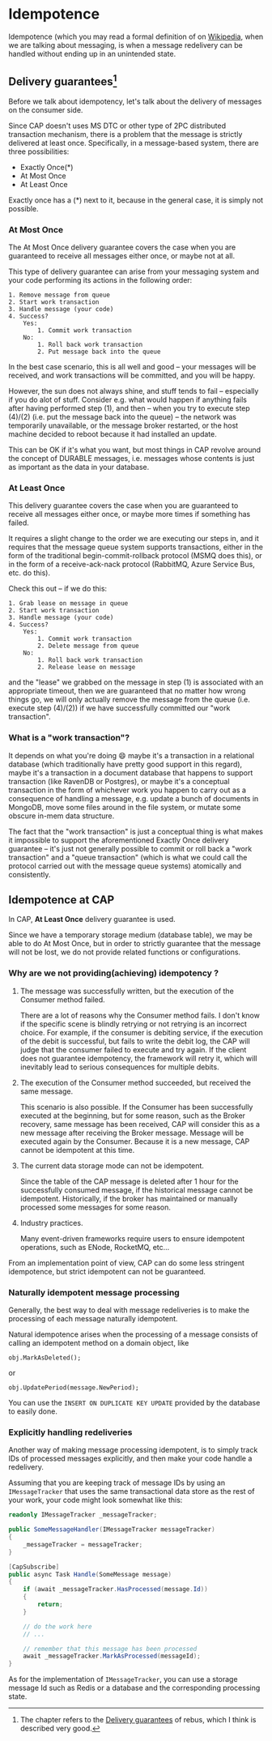 # Idempotence

Idempotence (which you may read a formal definition of on [Wikipedia](https://en.wikipedia.org/wiki/Idempotence), when we are talking about messaging, is when a message redelivery can be handled without ending up in an unintended state.

## Delivery guarantees[^1]

[^1]: The chapter refers to the [Delivery guarantees](https://github.com/rebus-org/Rebus/wiki/Delivery-guarantees) of rebus, which I think is described very good.

Before we talk about idempotency, let's talk about the delivery of messages on the consumer side.

Since CAP doesn't uses MS DTC or other type of 2PC distributed transaction mechanism, there is a problem that the message is strictly delivered at least once. Specifically, in a message-based system, there are three possibilities:

* Exactly Once(*)  
* At Most Once 
* At Least Once  

Exactly once has a (*) next to it, because in the general case, it is simply not possible.

### At Most Once

The At Most Once delivery guarantee covers the case when you are guaranteed to receive all messages either once, or maybe not at all.

This type of delivery guarantee can arise from your messaging system and your code performing its actions in the following order:


```
1. Remove message from queue
2. Start work transaction
3. Handle message (your code)
4. Success?
    Yes:
        1. Commit work transaction
    No: 
        1. Roll back work transaction
        2. Put message back into the queue
```

In the best case scenario, this is all well and good – your messages will be received, and work transactions will be committed, and you will be happy.

However, the sun does not always shine, and stuff tends to fail – especially if you do alot of stuff. Consider e.g. what would happen if anything fails after having performed step (1), and then – when you try to execute step (4)/(2) (i.e. put the message back into the queue) – the network was temporarily unavailable, or the message broker restarted, or the host machine decided to reboot because it had installed an update.

This can be OK if it's what you want, but most things in CAP revolve around the concept of DURABLE messages, i.e. messages whose contents is just as important as the data in your database.

### At Least Once

This delivery guarantee covers the case when you are guaranteed to receive all messages either once, or maybe more times if something has failed.

It requires a slight change to the order we are executing our steps in, and it requires that the message queue system supports transactions, either in the form of the traditional begin-commit-rollback protocol (MSMQ does this), or in the form of a receive-ack-nack protocol (RabbitMQ, Azure Service Bus, etc. do this).

Check this out – if we do this:

```
1. Grab lease on message in queue
2. Start work transaction
3. Handle message (your code)
4. Success?
    Yes: 
        1. Commit work transaction
        2. Delete message from queue
    No: 
        1. Roll back work transaction
        2. Release lease on message
```

and the "lease" we grabbed on the message in step (1) is associated with an appropriate timeout, then we are guaranteed that no matter how wrong things go, we will only actually remove the message from the queue (i.e. execute step (4)/(2)) if we have successfully committed our "work transaction".

### What is a "work transaction"?

It depends on what you're doing 😄 maybe it's a transaction in a relational database (which traditionally have pretty good support in this regard), maybe it's a transaction in a document database that happens to support transaction (like RavenDB or Postgres), or maybe it's a conceptual transaction in the form of whichever work you happen to carry out as a consequence of handling a message, e.g. update a bunch of documents in MongoDB, move some files around in the file system, or mutate some obscure in-mem data structure.

The fact that the "work transaction" is just a conceptual thing is what makes it impossible to support the aforementioned Exactly Once delivery guarantee – it's just not generally possible to commit or roll back a "work transaction" and a "queue transaction" (which is what we could call the protocol carried out with the message queue systems) atomically and consistently.

## Idempotence at CAP

In CAP, **At Least Once**  delivery guarantee is used.

Since we have a temporary storage medium (database table), we may be able to do At Most Once, but in order to strictly guarantee that the message will not be lost, we do not provide related functions or configurations.

### Why are we not providing(achieving) idempotency ?

1. The message was successfully written, but the execution of the Consumer method failed.  

    There are a lot of reasons why the Consumer method fails. I don't know if the specific scene is blindly retrying or not retrying is an incorrect choice.
    For example, if the consumer is debiting service, if the execution of the debit is successful, but fails to write the debit log, the CAP will judge that the consumer failed to execute and try again. If the client does not guarantee idempotency, the framework will retry it, which will inevitably lead to serious consequences for multiple debits.

2. The execution of the Consumer method succeeded, but received the same message.  

    This scenario is also possible. If the Consumer has been successfully executed at the beginning, but for some reason, such as the Broker recovery, same message has been received, CAP will consider this as a new message after receiving the Broker message. Message will be executed again by the Consumer. Because it is a new message, CAP cannot be idempotent at this time.

3. The current data storage mode can not be idempotent.  

    Since the table of the CAP message is deleted after 1 hour for the successfully consumed message, if the historical message cannot be idempotent. Historically, if the broker has maintained or manually processed some messages for some reason.

4. Industry practices.

    Many event-driven frameworks require users to ensure idempotent operations, such as ENode, RocketMQ, etc...

From an implementation point of view, CAP can do some less stringent idempotence, but strict idempotent can not be guaranteed.

### Naturally idempotent message processing

Generally, the best way to deal with message redeliveries is to make the processing of each message naturally idempotent.

Natural idempotence arises when the processing of a message consists of calling an idempotent method on a domain object, like

```
obj.MarkAsDeleted();

```

or

```
obj.UpdatePeriod(message.NewPeriod);
```

You can use the `INSERT ON DUPLICATE KEY UPDATE` provided by the database to easily done.

### Explicitly handling redeliveries

Another way of making message processing idempotent, is to simply track IDs of processed messages explicitly, and then make your code handle a redelivery.

Assuming that you are keeping track of message IDs by using an `IMessageTracker` that uses the same transactional data store as the rest of your work, your code might look somewhat like this:

```c#
readonly IMessageTracker _messageTracker;

public SomeMessageHandler(IMessageTracker messageTracker)
{
    _messageTracker = messageTracker;
}

[CapSubscribe]
public async Task Handle(SomeMessage message) 
{
    if (await _messageTracker.HasProcessed(message.Id))
    {
        return;
    }

    // do the work here
    // ...

    // remember that this message has been processed
    await _messageTracker.MarkAsProcessed(messageId);
}
```

As for the implementation of `IMessageTracker`, you can use a storage message Id such as Redis or a database and the corresponding processing state.
